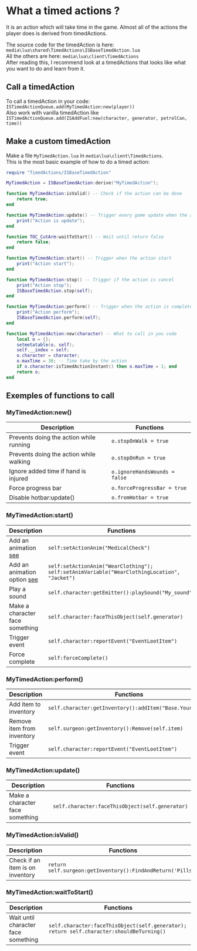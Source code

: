# What a timed actions ?
It is an action which will take time in the game. Almost all of the actions the player does is derived from timedActions.

The source code for the timedAction is here: `media\lua\shared\TimedActions\ISBaseTimedAction.lua`  
All the others are here: `media\lua\client\TimedActions`  
After reading this, I recommend look at a timedActions that looks like what you want to do and learn from it.

## Call a timedAction
To call a timedAction in your code: `ISTimedActionQueue.add(MyTimedAction:new(player))`  
Also work with vanilla timedAction like `ISTimedActionQueue.add(ISAddFuel:new(character, generator, petrolCan, time))`  


## Make a custom timedAction
Make a file `MyTimedAction.lua` in `media\lua\client\TimedActions`.  
This is the most basic example of how to do a timed action:
```lua
require "TimedActions/ISBaseTimedAction"

MyTimedAction = ISBaseTimedAction:derive("MyTimedAction");

function MyTimedAction:isValid() -- Check if the action can be done
    return true;
end

function MyTimedAction:update() -- Trigger every game update when the action is perform
    print("Action is update");
end

function TOC_CutArm:waitToStart() -- Wait until return false
    return false;
end

function MyTimedAction:start() -- Trigger when the action start
    print("Action start");
end

function MyTimedAction:stop() -- Trigger if the action is cancel
    print("Action stop");
    ISBaseTimedAction.stop(self);
end

function MyTimedAction:perform() -- Trigger when the action is complete
    print("Action perform");
    ISBaseTimedAction.perform(self);
end

function MyTimedAction:new(character) -- What to call in you code
    local o = {};
    setmetatable(o, self);
    self.__index = self;
    o.character = character;
    o.maxTime = 30; -- Time take by the action
    if o.character:isTimedActionInstant() then o.maxTime = 1; end
    return o;
end
```


## Exemples of functions to call

### MyTimedAction:new()
| Description  | Functions |
| ------------- | ------------- |
| Prevents doing the action while running  | `o.stopOnWalk = true` |
| Prevents doing the action while walking  | `o.stopOnRun = true`  |
| Ignore added time if hand is injured | `o.ignoreHandsWounds = false` |
| Force progress bar | `o.forceProgressBar = true` |
| Disable hotbar:update() | `o.fromHotbar = true` |


### MyTimedAction:start()
| Description  | Functions |
| ------------- | ------------- |
| Add an animation [see](https://github.com/MrBounty/PZ-Mod---Doc/blob/main/Animation%20list.md) | `self:setActionAnim("MedicalCheck")` |
| Add an animation option  [see](https://github.com/MrBounty/PZ-Mod---Doc/blob/main/Animation%20list.md) | `self:setActionAnim("WearClothing"); self:setAnimVariable("WearClothingLocation", "Jacket")`  |
| Play a sound | `self.character:getEmitter():playSound("My_sound")` |
| Make a character face something | `self.character:faceThisObject(self.generator)` |
| Trigger event | `self.character:reportEvent("EventLootItem")` |
| Force complete | `self:forceComplete()` |


### MyTimedAction:perform()
| Description  | Functions |
| ------------- | ------------- |
| Add item to inventory | `self.character:getInventory():addItem("Base.YourItem")` |
| Remove item from inventory | `self.surgeon:getInventory():Remove(self.item)` |
| Trigger event | `self.character:reportEvent("EventLootItem")` |


### MyTimedAction:update()
| Description  | Functions |
| ------------- | ------------- |
| Make a character face something | `self.character:faceThisObject(self.generator)` |


### MyTimedAction:isValid()
| Description  | Functions |
| ------------- | ------------- |
| Check if an item is on inventory | `return self.surgeon:getInventory():FindAndReturn('Pills')` |


### MyTimedAction:waitToStart()
| Description  | Functions |
| ------------- | ------------- |
| Wait until character face something | `self.character:faceThisObject(self.generator); return self.character:shouldBeTurning()` |
